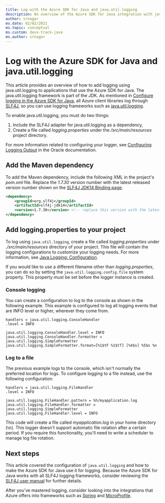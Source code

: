 ```yaml
---
title: Log with the Azure SDK for Java and java.util.logging
description: An overview of the Azure SDK for Java integration with java.util.logging
author: srnagar
ms.date: 02/02/2021
ms.topic: conceptual
ms.custom: devx-track-java
ms.author: srnagar
---
```


# Log with the Azure SDK for Java and java.util.logging

This article provides an overview of how to add logging using java.util.logging to applications that use the Azure SDK for Java. The java.util.logging framework is part of the JDK. As mentioned in [Configure logging in the Azure SDK for Java](logging-overview.md), all Azure client libraries log through [SLF4J](http://www.slf4j.org/), so you can use logging frameworks such as [java.util.logging](https://docs.oracle.com/javase/8/docs/api/java/util/logging/Logger.html).

To enable java.util.logging, you must do two things:

1. Include the SLF4J adapter for java.util.logging as a dependency,
2. Create a file called *logging.properties* under the */src/main/resources* project directory.

For more information related to configuring your logger, see [Configuring Logging Output](https://docs.oracle.com/cd/E23549_01/doc.1111/e14568/handler.htm) in the Oracle documentation.

## Add the Maven dependency

To add the Maven dependency, include the following XML in the project's *pom.xml* file. Replace the *1.7.30* version number with the latest released version number shown on the [SLF4J JDK14 Binding page](https://mvnrepository.com/artifact/org.slf4j/slf4j-jdk14).

```xml
<dependency>
    <groupId>org.slf4j</groupId>
    <artifactId>slf4j-jdk14</artifactId>
    <version>1.7.30</version> <!-- replace this version with the latest available version on Maven central -->
</dependency>
```

## Add logging.properties to your project

To log using `java.util.logging`, create a file called *logging.properties* under *./src/main/resources* directory of your project. This file will contain the logging configurations to customize your logging needs. For more information, see [Java Logging: Configuration](http://tutorials.jenkov.com/java-logging/configuration.html).

If you would like to use a different filename other than *logging.properties*, you can do so by setting the `java.util.logging.config.file` system property. This property must be set before the logger instance is created.

### Console logging

You can create a configuration to log to the console as shown in the following example. This example is configured to log all logging events that are INFO level or higher, wherever they come from.

```properties
handlers = java.util.logging.ConsoleHandler
.level = INFO

java.util.logging.ConsoleHandler.level = INFO
java.util.logging.ConsoleHandler.formatter = java.util.logging.SimpleFormatter
java.util.logging.SimpleFormatter.format=[%1$tF %1$tT] [%4$s] %5$s %n
```

### Log to a file

The previous example logs to the console, which isn't normally the preferred location for logs. To configure logging to a file instead, use the following configuration:

```properties
handlers = java.util.logging.FileHandler
.level = INFO

java.util.logging.FileHandler.pattern = %h/myapplication.log
java.util.logging.FileHandler.formatter = java.util.logging.SimpleFormatter
java.util.logging.FileHandler.level = INFO
```

This code will create a file called *myapplication.log* in your home directory (`%h`). This logger doesn't support automatic file rotation after a certain period. If you require this functionality, you'll need to write a scheduler to manage log file rotation.

## Next steps

This article covered the configuration of `java.util.logging` and how to make the Azure SDK for Java use it for logging. Because the Azure SDK for Java works with all SLF4J logging frameworks, consider reviewing the [SLF4J user manual](http://www.slf4j.org/manual.html) for further details.

After you've mastered logging, consider looking into the integrations that Azure offers into frameworks such as [Spring](../spring-framework/spring-boot-starters-for-azure.md) and [MicroProfile](../eclipse-microprofile/index.yml).